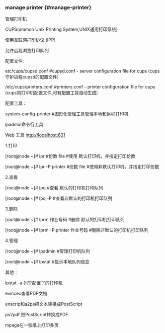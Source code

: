 ### manage printer {#manage-printer}

管理打印机

CUPS(ommon Unix Printing System,UNIX通用打印系统)

使用互联网打印协议 (IPP)

允许远程浏览打印队列

配置文件:

etc/cups/cupsd.conf      #cupsd.conf - server configuration file for cups   (cups守护进程cupsd的配置文件)

/etc/cups/printers.conf   #printers.conf - printer configuration file for cups (cups的打印机配置文件,可有配置工具自动生成)

配置工具：

system-config-printer #图形化管理工具管理本地和远程打印机

lpadmin命令行工具

Web 工具 [http://localhost:631](http://localhost:631)

1.打印

[root@node ~]# lpr                    #份数     file       #使用    默认打印机，并指定打印份数

[root@node ~]# lpr   -P printer    #份数     file       #使用非默认打印机，并指定打印份数

2.查看

[root@node ~]# lpq              #查看    默认的打印机打印队列

[root@node ~]# lpq  -P        #查看非默认的打印机打印队列

3.删除

[root@node ~]# lprm                         作业号码         #删除   默认的打印机打印队列

[root@node ~]# lprm   -P  printer     作业号码         #删除非默认的打印机打印队列

4.管理

[root@node ~]# lpadmin  #管理打印机队列

[root@node ~]# lpstat      #显示本地队列信息

其他：

lpstat -a 列举配置了的打印机

evincec查看PDF文档

enscrip和a2ps把文本转换成PostScript

ps2pdf 把PostScript转换成PDF

mpage在一张纸上打印多页